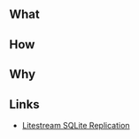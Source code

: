 ## What


## How


## Why


## Links
- [Litestream SQLite Replication](https://litestream.io/how-it-works/)